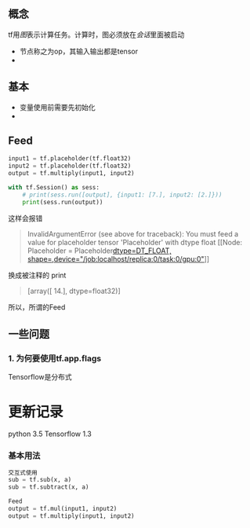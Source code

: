 ## 概念

tf用*图*表示计算任务。计算时，图必须放在*会话*里面被启动

* 节点称之为op，其输入输出都是tensor
*

## 基本

* 变量使用前需要先初始化
*

## Feed

```python
input1 = tf.placeholder(tf.float32)
input2 = tf.placeholder(tf.float32)
output = tf.multiply(input1, input2)

with tf.Session() as sess:
    # print(sess.run([output], {input1: [7.], input2: [2.]}))
    print(sess.run(output))
```

这样会报错

> InvalidArgumentError (see above for traceback): You must feed a value for placeholder tensor 'Placeholder' with dtype float
	 [[Node: Placeholder = Placeholder[dtype=DT_FLOAT, shape=<unknown>,device="/job:localhost/replica:0/task:0/gpu:0"]()]]

换成被注释的 print

> [array([ 14.], dtype=float32)]

所以，所谓的Feed


## 一些问题

### 1. 为何要使用tf.app.flags

Tensorflow是分布式


# 更新记录

python  3.5
Tensorflow 1.3

### 基本用法

```python
交互式使用
sub = tf.sub(x, a)
sub = tf.subtract(x, a)

Feed
output = tf.mul(input1, input2)
output = tf.multiply(input1, input2)

```
